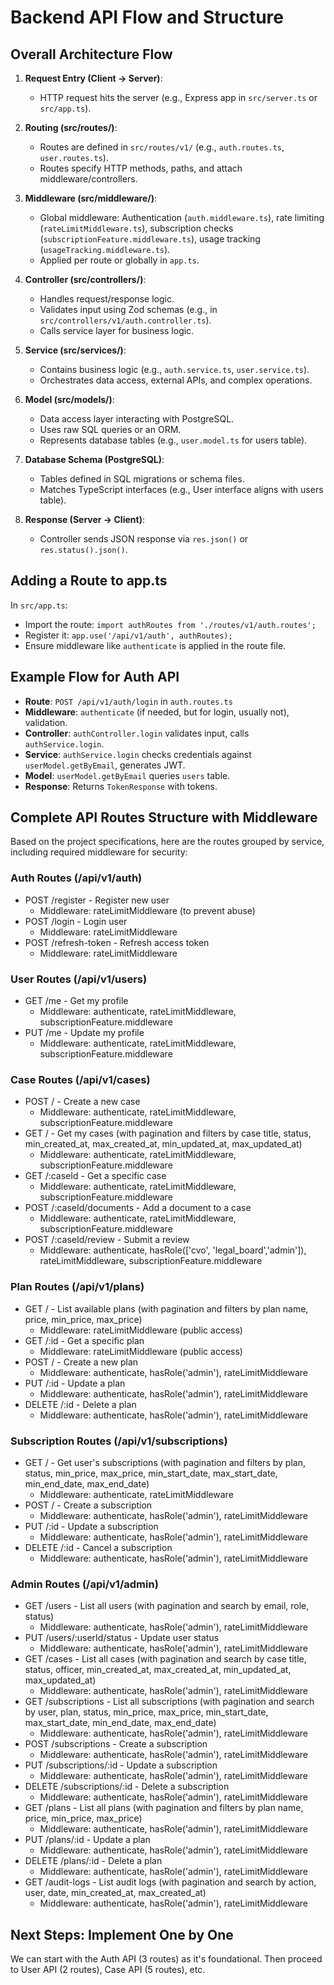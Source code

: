 # Backend API Flow and Structure

## Overall Architecture Flow

1. **Request Entry (Client -> Server)**:

   - HTTP request hits the server (e.g., Express app in `src/server.ts` or `src/app.ts`).

2. **Routing (src/routes/)**:

   - Routes are defined in `src/routes/v1/` (e.g., `auth.routes.ts`, `user.routes.ts`).
   - Routes specify HTTP methods, paths, and attach middleware/controllers.

3. **Middleware (src/middleware/)**:

   - Global middleware: Authentication (`auth.middleware.ts`), rate limiting (`rateLimitMiddleware.ts`), subscription checks (`subscriptionFeature.middleware.ts`), usage tracking (`usageTracking.middleware.ts`).
   - Applied per route or globally in `app.ts`.

4. **Controller (src/controllers/)**:

   - Handles request/response logic.
   - Validates input using Zod schemas (e.g., in `src/controllers/v1/auth.controller.ts`).
   - Calls service layer for business logic.

5. **Service (src/services/)**:

   - Contains business logic (e.g., `auth.service.ts`, `user.service.ts`).
   - Orchestrates data access, external APIs, and complex operations.

6. **Model (src/models/)**:

   - Data access layer interacting with PostgreSQL.
   - Uses raw SQL queries or an ORM.
   - Represents database tables (e.g., `user.model.ts` for users table).

7. **Database Schema (PostgreSQL)**:

   - Tables defined in SQL migrations or schema files.
   - Matches TypeScript interfaces (e.g., User interface aligns with users table).

8. **Response (Server -> Client)**:
   - Controller sends JSON response via `res.json()` or `res.status().json()`.

## Adding a Route to app.ts

In `src/app.ts`:

- Import the route: `import authRoutes from './routes/v1/auth.routes';`
- Register it: `app.use('/api/v1/auth', authRoutes);`
- Ensure middleware like `authenticate` is applied in the route file.

## Example Flow for Auth API

- **Route**: `POST /api/v1/auth/login` in `auth.routes.ts`
- **Middleware**: `authenticate` (if needed, but for login, usually not), validation.
- **Controller**: `authController.login` validates input, calls `authService.login`.
- **Service**: `authService.login` checks credentials against `userModel.getByEmail`, generates JWT.
- **Model**: `userModel.getByEmail` queries `users` table.
- **Response**: Returns `TokenResponse` with tokens.

## Complete API Routes Structure with Middleware

Based on the project specifications, here are the routes grouped by service, including required middleware for security:

### Auth Routes (/api/v1/auth)

- POST /register - Register new user
  - Middleware: rateLimitMiddleware (to prevent abuse)
- POST /login - Login user
  - Middleware: rateLimitMiddleware
- POST /refresh-token - Refresh access token
  - Middleware: rateLimitMiddleware

### User Routes (/api/v1/users)

- GET /me - Get my profile
  - Middleware: authenticate, rateLimitMiddleware, subscriptionFeature.middleware
- PUT /me - Update my profile
  - Middleware: authenticate, rateLimitMiddleware, subscriptionFeature.middleware

### Case Routes (/api/v1/cases)

- POST / - Create a new case
  - Middleware: authenticate, rateLimitMiddleware, subscriptionFeature.middleware
- GET / - Get my cases (with pagination and filters by case title, status, min_created_at, max_created_at, min_updated_at, max_updated_at)
  - Middleware: authenticate, rateLimitMiddleware, subscriptionFeature.middleware
- GET /:caseId - Get a specific case
  - Middleware: authenticate, rateLimitMiddleware, subscriptionFeature.middleware
- POST /:caseId/documents - Add a document to a case
  - Middleware: authenticate, rateLimitMiddleware, subscriptionFeature.middleware
- POST /:caseId/review - Submit a review
  - Middleware: authenticate, hasRole(['cvo', 'legal_board','admin']), rateLimitMiddleware, subscriptionFeature.middleware

### Plan Routes (/api/v1/plans)

- GET / - List available plans (with pagination and filters by plan name, price, min_price, max_price)
  - Middleware: rateLimitMiddleware (public access)
- GET /:id - Get a specific plan
  - Middleware: rateLimitMiddleware (public access)
- POST / - Create a new plan
  - Middleware: authenticate, hasRole('admin'), rateLimitMiddleware
- PUT /:id - Update a plan
  - Middleware: authenticate, hasRole('admin'), rateLimitMiddleware
- DELETE /:id - Delete a plan
  - Middleware: authenticate, hasRole('admin'), rateLimitMiddleware

### Subscription Routes (/api/v1/subscriptions)

- GET / - Get user's subscriptions (with pagination and filters by plan, status, min_price, max_price, min_start_date, max_start_date, min_end_date, max_end_date)
  - Middleware: authenticate, rateLimitMiddleware
- POST / - Create a subscription
  - Middleware: authenticate, hasRole('admin'), rateLimitMiddleware
- PUT /:id - Update a subscription
  - Middleware: authenticate, hasRole('admin'), rateLimitMiddleware
- DELETE /:id - Cancel a subscription
  - Middleware: authenticate, hasRole('admin'), rateLimitMiddleware

### Admin Routes (/api/v1/admin)

- GET /users - List all users (with pagination and search by email, role, status)
  - Middleware: authenticate, hasRole('admin'), rateLimitMiddleware
- PUT /users/:userId/status - Update user status
  - Middleware: authenticate, hasRole('admin'), rateLimitMiddleware
- GET /cases - List all cases (with pagination and search by case title, status, officer, min_created_at, max_created_at, min_updated_at, max_updated_at)
  - Middleware: authenticate, hasRole('admin'), rateLimitMiddleware
- GET /subscriptions - List all subscriptions (with pagination and search by user, plan, status, min_price, max_price, min_start_date, max_start_date, min_end_date, max_end_date)
  - Middleware: authenticate, hasRole('admin'), rateLimitMiddleware
- POST /subscriptions - Create a subscription
  - Middleware: authenticate, hasRole('admin'), rateLimitMiddleware
- PUT /subscriptions/:id - Update a subscription
  - Middleware: authenticate, hasRole('admin'), rateLimitMiddleware
- DELETE /subscriptions/:id - Delete a subscription
  - Middleware: authenticate, hasRole('admin'), rateLimitMiddleware
- GET /plans - List all plans (with pagination and filters by plan name, price, min_price, max_price)
  - Middleware: authenticate, hasRole('admin'), rateLimitMiddleware
- PUT /plans/:id - Update a plan
  - Middleware: authenticate, hasRole('admin'), rateLimitMiddleware
- DELETE /plans/:id - Delete a plan
  - Middleware: authenticate, hasRole('admin'), rateLimitMiddleware
- GET /audit-logs - List audit logs (with pagination and search by action, user, date, min_created_at, max_created_at)
  - Middleware: authenticate, hasRole('admin'), rateLimitMiddleware

## Next Steps: Implement One by One

We can start with the Auth API (3 routes) as it's foundational. Then proceed to User API (2 routes), Case API (5 routes), etc.
